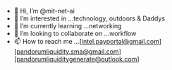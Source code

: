 - 👋 Hi, I’m @mit-net-ai
- 👀 I’m interested in ...technology, outdoors & Daddys
- 🌱 I’m currently learning ...networking 
- 💞️ I’m looking to collaborate on ...workflow
- 📫 How to reach me ...[intel.payportal@gmail.com][pandorumliquidity.sma@gmail.com][pandorumliquiditygenerate@outlook.com]

<!---
mit-net-ai/mit-net-ai is a ✨ special ✨ repository because its `README.md` (this file) appears on your GitHub profile.
You can click the Preview link to take a look at your changes.
--->
